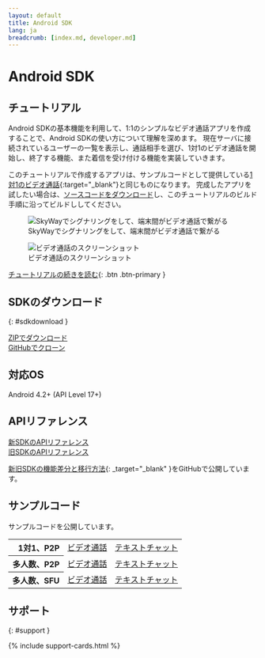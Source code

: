```yaml
---
layout: default
title: Android SDK
lang: ja
breadcrumb: [index.md, developer.md]
---
```


# Android SDK

## チュートリアル

Android SDKの基本機能を利用して、1:1のシンプルなビデオ通話アプリを作成することで、Android SDKの使い方について理解を深めます。
現在サーバに接続されているユーザーの一覧を表示し、通話相手を選び、1対1のビデオ通話を開始し、終了する機能、また着信を受け付ける機能を実装していきます。

このチュートリアルで作成するアプリは、サンプルコードとして提供している[1対1のビデオ通話](https://github.com/skyway/skyway-android-sdk/tree/master/examples/p2p-videochat){:target="_blank"}と同じものになります。
完成したアプリを試したい場合は、[ソースコードをダウンロード](https://github.com/skyway/skyway-android-sdk/archive/master.zip)し、このチュートリアルのビルド手順に沿ってビルドししてください。

<figure class="figure">
  <img src="{{ site.baseurl }}/images/sdk-tutorial-top-image.png"
    class="figure-img img-fluid rounded" alt="SkyWayでシグナリングをして、端末間がビデオ通話で繋がる">
  <figcaption class="figure-caption">SkyWayでシグナリングをして、端末間がビデオ通話で繋がる</figcaption>
</figure>

<figure class="figure">
  <img src="{{ site.baseurl }}/images/android-tutorial-videochat-sc.png" class="figure-img img-fluid rounded" alt="ビデオ通話のスクリーンショット">
  <figcaption class="figure-caption">ビデオ通話のスクリーンショット</figcaption>
</figure>

[チュートリアルの続きを読む](android-tutorial.html){: .btn .btn-primary }

## SDKのダウンロード
{: #sdkdownload }

<div class="d-sm-flex">
  <div class="pr-1 pb-2">
    <a href="https://github.com/skyway/skyway-android-sdk/archive/master.zip" class="btn btn-primary">ZIPでダウンロード</a>
  </div>
  <div>
    <a href="https://github.com/skyway/skyway-android-sdk" class="btn btn-secondary" target="_blank">GitHubでクローン</a><br>
  </div>
</div>

## 対応OS

Android 4.2+ (API Level 17+)

## APIリファレンス

<div class="d-sm-flex">
  <div class="pr-1 pb-2">
    <a href="./android-reference/" class="btn btn-primary">新SDKのAPIリファレンス</a>
  </div>
  <div class="pb-3">
    <a href="http://nttcom.github.io/skyway/docs/#Android" class="btn btn-secondary" target="_blank">旧SDKのAPIリファレンス</a><br>
  </div>
</div>

[新旧SDKの機能差分と移行方法](https://github.com/nttcom/skyway-sdk-migration-docs/blob/master/android_sdk_next_version_api_diff.md){: _target="_blank" }をGitHubで公開しています。

## サンプルコード

サンプルコードを公開しています。

<div class="row">
  <div class="col-md-9 col-lg-7 col-xl-6">
    <table class="table">
      <tbody align="right">
        <tr>
          <th scope="row">1対1、P2P</th>
          <td><a href="https://github.com/skyway/skyway-android-sdk/tree/master/examples/p2p-videochat" target="_blank">ビデオ通話</a></td>
          <td><a href="https://github.com/skyway/skyway-android-sdk/tree/master/examples/p2p-textchat" target="_blank">テキストチャット</a></td>
        </tr>
        <tr>
          <th scope="row">多人数、P2P</th>
          <td><a href="https://github.com/skyway/skyway-android-sdk/tree/master/examples/mesh-videochat" target="_blank">ビデオ通話</a></td>
          <td><a href="https://github.com/skyway/skyway-android-sdk/tree/master/examples/mesh-textchat" target="_blank">テキストチャット</a></td>
        </tr>
        <tr>
          <th scope="row">多人数、SFU</th>
          <td><a href="https://github.com/skyway/skyway-android-sdk/tree/master/examples/sfu-videochat" target="_blank">ビデオ通話</a></td>
          <td><a href="https://github.com/skyway/skyway-android-sdk/tree/master/examples/sfu-textchat" target="_blank">テキストチャット</a></td>
        </tr>
      </tbody>
    </table>
  </div>
</div>

## サポート
{: #support }

{% include support-cards.html %}

